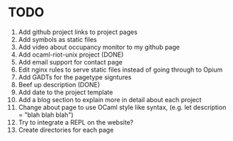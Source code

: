 # TODO

1. Add github project links to project pages
2. Add symbols as static files
3. Add video about occupancy monitor to my github page
4. Add ocaml-riot-unix project (DONE)
5. Add email support for contact page
6. Edit nginx rules to serve static files instead of going through to Opium
7. Add GADTs for the pagetype signtures
8. Beef up description (DONE)
9. Add date to the project template
10. Add a blog section to explain more in detail about each project
11. Change about page to use OCaml style like syntax, (e.g. let description = "blah blah blah")
12. Try to integrate a REPL on the website?
13. Create directories for each page
